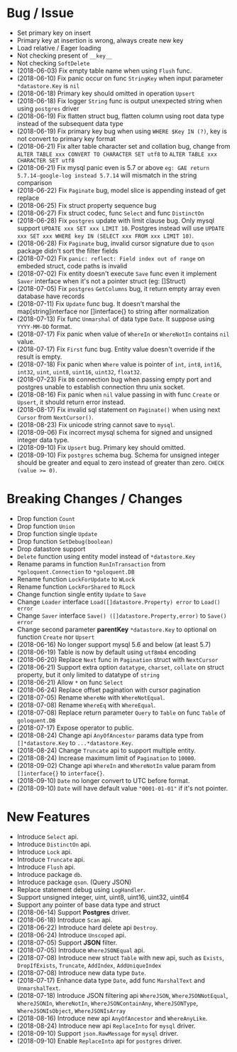 # Bug / Issue

- Set primary key on insert
- Primary key at insertion is wrong, always create new key
- Load relative / Eager loading
- Not checking present of `__key__`
- Not checking `SoftDelete`
- (2018-06-03) Fix empty table name when using `Flush` func.
- (2018-06-10) Fix panic occur on func `StringKey` when input parameter `*datastore.Key` is `nil`
- (2018-06-18) Primary key should omitted in operation `Upsert`
- (2018-06-18) Fix logger `String` func is output unexpected string when using `postgres` driver
- (2018-06-19) Fix flatten struct bug, flatten column using root data type instead of the subsequent data type
- (2018-06-19) Fix primary key bug when using `WHERE $Key IN (?)`, key is not convert to primary key format
- (2018-06-21) Fix alter table character set and collation bug, change from `ALTER TABLE xxx CONVERT TO CHARACTER SET utf8` to `ALTER TABLE xxx CHARACTER SET utf8`
- (2018-06-21) Fix mysql panic even is 5.7 or above `eg: GAE return 5.7.14-google-log instead 5.7.14` will mismatch in the string comparison
- (2018-06-22) Fix `Paginate` bug, model slice is appending instead of get replace
- (2018-06-25) Fix struct property sequence bug
- (2018-06-27) Fix struct codec, func `Select` and func `DistinctOn`
- (2018-06-28) Fix `postgres` update with limit clause bug. Only mysql support `UPDATE xxx SET xxx LIMIT 10`. Postgres instead will use `UPDATE xxx SET xxx WHERE key IN (SELECT xxx FROM xxx LIMIT 10)`.
- (2018-06-28) Fix `Paginate` bug, invalid cursor signature due to `qson` package didn't sort the filter fields
- (2018-07-02) Fix `panic: reflect: Field index out of range` on embeded struct, code paths is invalid
- (2018-07-02) Fix entity doesn't execute `Save` func even it implement `Saver` interface when it's not a pointer struct (eg: []Struct)
- (2018-07-05) Fix `postgres` `GetColumns` bug, it return empty array even database have records
- (2018-07-11) Fix `Update` func bug. It doesn't marshal the map[string]interface nor []interface{} to string after normalization
- (2018-07-13) Fix func `Unmarshal` of data type `Date`. It suppose using `YYYY-MM-DD` format.
- (2018-07-17) Fix panic when value of `WhereIn` or `WhereNotIn` contains `nil` value.
- (2018-07-17) Fix `First` func bug. Entity value doesn't override if the result is empty.
- (2018-07-18) Fix panic when `Where` value is pointer of `int`, `int8`, `int16`, `int32`, `uint`, `uint8`, `uint16`, `uint32`, `float32`.
- (2018-07-23) Fix `DB` connection bug when passing empty port and postgres unable to establish connection thru unix socket.
- (2018-08-16) Fix panic when `nil` value passing in with func `Create` or `Upsert`, it should return error instead.
- (2018-08-17) Fix invalid sql statement on `Paginate()` when using next `Cursor` from `NextCursor()`.
- (2018-08-23) Fix unicode string cannot save to `mysql`.
- (2018-09-06) Fix incorrect mysql schema for signed and unsigned integer data type.
- (2018-09-10) Fix `Upsert` bug. Primary key should omitted.
- (2018-09-10) Fix `postgres` schema bug. Schema for unsigned integer should be greater and equal to zero instead of greater than zero. `CHECK (value >= 0)`.

# Breaking Changes / Changes

- Drop function `Count`
- Drop function `Union`
- Drop function single `Update`
- Drop function `SetDebug(boolean)`
- Drop datastore support
- `Delete` function using entity model instead of `*datastore.Key`
- Rename params in function `RunInTransaction` from `*goloquent.Connection` to `*goloquent.DB`
- Rename function `LockForUpdate` to `WLock`
- Rename function `LockForShared` to `RLock`
- Change function single entity `Update` to `Save`
- Change `Loader` interface `Load([]datastore.Property) error` to `Load() error`
- Change `Saver` interface `Save() ([]datastore.Property,error)` to `Save() error`
- Change second parameter **parentKey** `*datastore.Key` to optional on function `Create` nor `Upsert`
- (2018-06-16) No longer support mysql 5.6 and below (at least 5.7)
- (2018-06-19) Table is now by default using `utf8mb4` encoding
- (2018-06-20) Replace `Next` func in `Pagination` struct with `NextCursor`
- (2018-06-21) Support extra option `datatype`, `charset`, `collate` on struct property, but it only limited to datatype of `string`
- (2018-06-21) Allow `*` on func `Select`
- (2018-06-24) Replace offset pagination with cursor pagination
- (2018-07-05) Rename `WhereNe` with `WhereNotEqual`.
- (2018-07-08) Rename `WhereEq` with `WhereEqual`.
- (2018-07-08) Replace return parameter `Query` to `Table` on func `Table` of `goloquent.DB`
- (2018-07-17) Expose operator to public.
- (2018-08-24) Change api `AnyOfAncestor` params data type from `[]*datastore.Key` to `...*datastore.Key`.
- (2018-08-24) Change `Truncate` api to support multiple entity.
- (2018-08-24) Increase maximum limit of `Pagination` to `10000`.
- (2018-09-02) Change api `WhereIn` and `WhereNotIn` value param from `[]interface{}` to `interface{}`.
- (2018-09-10) `Date` no longer convert to UTC before format.
- (2018-09-10) `Date` will have default value `"0001-01-01"` if it's not pointer.

# New Features

- Introduce `Select` api.
- Introduce `DistinctOn` api.
- Introduce `Lock` api.
- Introduce `Truncate` api.
- Introduce `Flush` api.
- Introduce package `db`.
- Introduce package `qson`. (Query JSON)
- Replace statement debug using `LogHandler`.
- Support unsigned integer, uint, uint8, uint16, uint32, uint64
- Support any pointer of base data type and struct
- (2018-06-14) Support **Postgres** driver.
- (2018-06-18) Introduce `Scan` api.
- (2018-06-22) Introduce hard delete api `Destroy`.
- (2018-06-24) Introduce `Unscoped` api.
- (2018-07-05) Support **JSON** filter.
- (2018-07-05) Introduce `WhereJSONEqual` api.
- (2018-07-08) Introduce new struct `Table` with new api, such as `Exists`, `DropIfExists`, `Truncate`, `AddIndex`, `AddUniqueIndex`
- (2018-07-08) Introduce new data type `Date`.
- (2018-07-17) Enhance data type `Date`, add func `MarshalText` and `UnmarshalText`.
- (2018-07-18) Introduce JSON filtering api `WhereJSON`, `WhereJSONNotEqual`, `WhereJSONIn`, `WhereNotIn`, `WhereJSONContainAny`, `WhereJSONType`, `WhereJSONIsObject`, `WhereJSONIsArray`
- (2018-08-16) Introduce new api `AnyOfAncestor` and `WhereAnyLike`.
- (2018-08-24) Introduce new api `ReplaceInto` for `mysql` driver.
- (2018-09-10) Support `json.RawMessage` for `mysql` driver.
- (2018-09-10) Enable `ReplaceInto` api for `postgres` driver.
